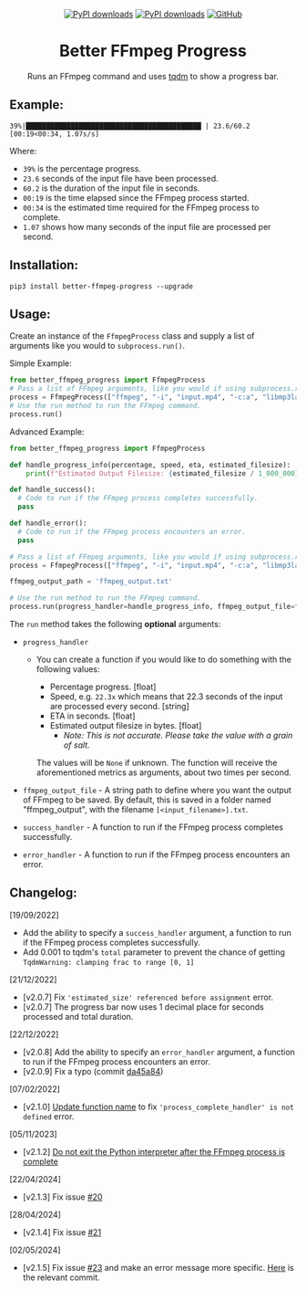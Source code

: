 <div align="center">

[![PyPI downloads](https://img.shields.io/pypi/dm/better-ffmpeg-progress?label=PyPI&color=blue)](https://pypistats.org/packages/pypistats)
[![PyPI downloads](https://img.shields.io/pypi/dw/better-ffmpeg-progress?label=PyPI&color=blue)](https://pypistats.org/packages/pypistats)
[![GitHub](https://img.shields.io/github/license/crypticsignal/better-ffmpeg-progress?label=License&color=blue)](LICENSE.txt)

# Better FFmpeg Progress

Runs an FFmpeg command and uses [tqdm](https://github.com/tqdm/tqdm) to show a progress bar.

</div>

## Example:

```
39%|███████████████████████████████████████████ | 23.6/60.2 [00:19<00:34, 1.07s/s]
```

Where:

- `39%` is the percentage progress.
- `23.6` seconds of the input file have been processed.
- `60.2` is the duration of the input file in seconds.
- `00:19` is the time elapsed since the FFmpeg process started.
- `00:34` is the estimated time required for the FFmpeg process to complete.
- `1.07` shows how many seconds of the input file are processed per second.

## Installation:

`pip3 install better-ffmpeg-progress --upgrade`

## Usage:

Create an instance of the `FfmpegProcess` class and supply a list of arguments like you would to `subprocess.run()`.

Simple Example:

```py
from better_ffmpeg_progress import FfmpegProcess
# Pass a list of FFmpeg arguments, like you would if using subprocess.run()
process = FfmpegProcess(["ffmpeg", "-i", "input.mp4", "-c:a", "libmp3lame", "output.mp3"])
# Use the run method to run the FFmpeg command.
process.run()
```

Advanced Example:

```py
from better_ffmpeg_progress import FfmpegProcess

def handle_progress_info(percentage, speed, eta, estimated_filesize):
    print(f"Estimated Output Filesize: {estimated_filesize / 1_000_000} MB")

def handle_success():
  # Code to run if the FFmpeg process completes successfully.
  pass

def handle_error():
  # Code to run if the FFmpeg process encounters an error.
  pass

# Pass a list of FFmpeg arguments, like you would if using subprocess.run()
process = FfmpegProcess(["ffmpeg", "-i", "input.mp4", "-c:a", "libmp3lame", "output.mp3"])

ffmpeg_output_path = 'ffmpeg_output.txt'

# Use the run method to run the FFmpeg command.
process.run(progress_handler=handle_progress_info, ffmpeg_output_file=ffmpeg_output_path, success_handler=handle_success, error_handler=handle_error)
```

The `run` method takes the following **optional** arguments:

- `progress_handler`

  - You can create a function if you would like to do something with the following values:

    - Percentage progress. [float]
    - Speed, e.g. `22.3x` which means that 22.3 seconds of the input are processed every second. [string]
    - ETA in seconds. [float]
    - Estimated output filesize in bytes. [float]
      - _Note: This is not accurate. Please take the value with a grain of salt._

    The values will be `None` if unknown. The function will receive the aforementioned metrics as arguments, about two times per second.

- `ffmpeg_output_file` - A string path to define where you want the output of FFmpeg to be saved. By default, this is saved in a folder named "ffmpeg_output", with the filename `[<input_filename>].txt`.

- `success_handler` - A function to run if the FFmpeg process completes successfully.

- `error_handler` - A function to run if the FFmpeg process encounters an error.

## Changelog:

[19/09/2022]

- Add the ability to specify a `success_handler` argument, a function to run if the FFmpeg process completes successfully.
- Add 0.001 to tqdm's `total` parameter to prevent the chance of getting `TqdmWarning: clamping frac to range [0, 1]`

[21/12/2022]

- [v2.0.7] Fix `'estimated_size' referenced before assignment` error.
- [v2.0.7] The progress bar now uses 1 decimal place for seconds processed and total duration.

[22/12/2022]

- [v2.0.8] Add the ability to specify an `error_handler` argument, a function to run if the FFmpeg process encounters an error.
- [v2.0.9] Fix a typo (commit [da45a84](https://github.com/CrypticSignal/better-ffmpeg-progress/commit/da45a8416856ab7d3c7b748db5703fa3dbc65f60))

[07/02/2022]

- [v2.1.0] [Update function name](https://github.com/CrypticSignal/better-ffmpeg-progress/commit/572fe8a0d71957d00b833134a4d35170630203fa) to fix `'process_complete_handler' is not defined` error.

[05/11/2023]

- [v2.1.2] [Do not exit the Python interpreter after the FFmpeg process is complete](https://github.com/CrypticSignal/better-ffmpeg-progress/commit/0a358810773835297faae688689c6e0d8a5859ae)

[22/04/2024]

- [v2.1.3] Fix issue [#20](https://github.com/CrypticSignal/better-ffmpeg-progress/issues/20)

[28/04/2024]

- [v2.1.4] Fix issue [#21](https://github.com/CrypticSignal/better-ffmpeg-progress/issues/21)

[02/05/2024]

- [v2.1.5] Fix issue [#23](https://github.com/CrypticSignal/better-ffmpeg-progress/issues/23) and make an error message more specific. [Here](https://github.com/CrypticSignal/better-ffmpeg-progress/commit/a6ef7f26d080b684144021301f3b2aa5e0834dae) is the relevant commit.
